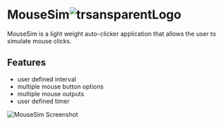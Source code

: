 # MouseSim![trsansparentLogo](https://github.com/user-attachments/assets/be4a6ced-5e9c-49d8-98cc-9f25d85dd553)



MouseSim is a light weight auto-clicker application that allows the user to simulate mouse clicks. 
## Features 
- user defined interval
- multiple mouse button options 
- multiple mouse outputs
- user defined timer
  
![MouseSim Screenshot](https://github.com/user-attachments/assets/ba3c5df5-aca5-4650-965d-cb839210e3f4)
